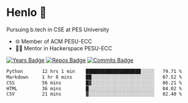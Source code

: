 
# Henlo 🌊

Pursuing b.tech in CSE at PES University

 - 🌐 Member of ACM PESU-ECC
 - 👨‍💻 Mentor in Hackerspace PESU-ECC

 [![Years Badge](https://badges.pufler.dev/years/bwaklog)](https://badges.pufler.dev) 
 [![Repos Badge](https://badges.pufler.dev/repos/bwaklog)](https://badges.pufler.dev)
 [![Commits Badge](https://badges.pufler.dev/commits/monthly/bwaklog)](https://badges.pufler.dev)

<!--START_SECTION:waka-->

```txt
Python       12 hrs 1 min    ████████████████████░░░░░   79.71 %
Markdown     1 hr 8 mins     ██░░░░░░░░░░░░░░░░░░░░░░░   07.52 %
CSS          56 mins         █▓░░░░░░░░░░░░░░░░░░░░░░░   06.21 %
HTML         36 mins         █░░░░░░░░░░░░░░░░░░░░░░░░   04.02 %
CSV          21 mins         ▓░░░░░░░░░░░░░░░░░░░░░░░░   02.40 %
```

<!--END_SECTION:waka-->

